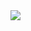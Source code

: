 <img src="https://github-readme-stats.vercel.app/api/top-langs/?username=hutinoatari&layout=compact">

